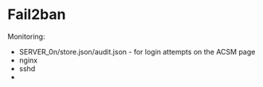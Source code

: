 # Fail2ban

Monitoring:
*  SERVER_0n/store.json/audit.json - for login attempts on the ACSM page
* nginx 
* sshd
* 
